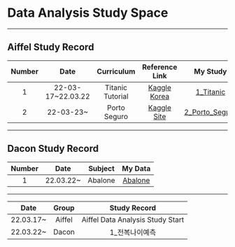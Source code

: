 # Data Analysis Study Space
---
## Aiffel Study Record
|Number|Date|Curriculum|Reference Link|My Study|
|:---:|:---:|:---:|:---:|:---:|
|1|22-03-17~22.03.22|Titanic Tutorial|[Kaggle Korea](https://kaggle-kr.tistory.com/17)|[1_Titanic](https://github.com/youngchurl/Data-Analysis-Study/tree/main/1_Titanic)
|2|22-03-23~|Porto Seguro|[Kaggle Site](https://www.kaggle.com/code/gpreda/porto-seguro-exploratory-analysis-and-prediction/notebook)|[2_Porto_Seguro]()|

---
## Dacon Study Record
|Number|Date|Subject|My Data|
|:---:|:---:|:---:|:---:|
|1|22.03.22~|Abalone|[Abalone]()|

---
|Date|Group|Study Record|
|:---:|:---:|:---:|
|22.03.17~|Aiffel|Aiffel Data Analysis Study Start|
|22.03.22~|Dacon|1_전복나이예측|
